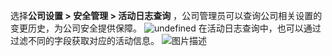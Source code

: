 选择**公司设置 > 安全管理 > 活动日志查询** ，公司管理员可以查询公司相关设置的变更历史，为公司安全提供保障。
![undefined](https://main.qcloudimg.com/raw/021994ed1981d2832943ebcf7481f8f6.png)
在活动日志查询中，也可以通过过滤不同的字段获取对应的活动信息。
![图片描述](https://main.qcloudimg.com/raw/c6d1e6b1d95a7e4fe1fd815f9d095bb9.png)
 
